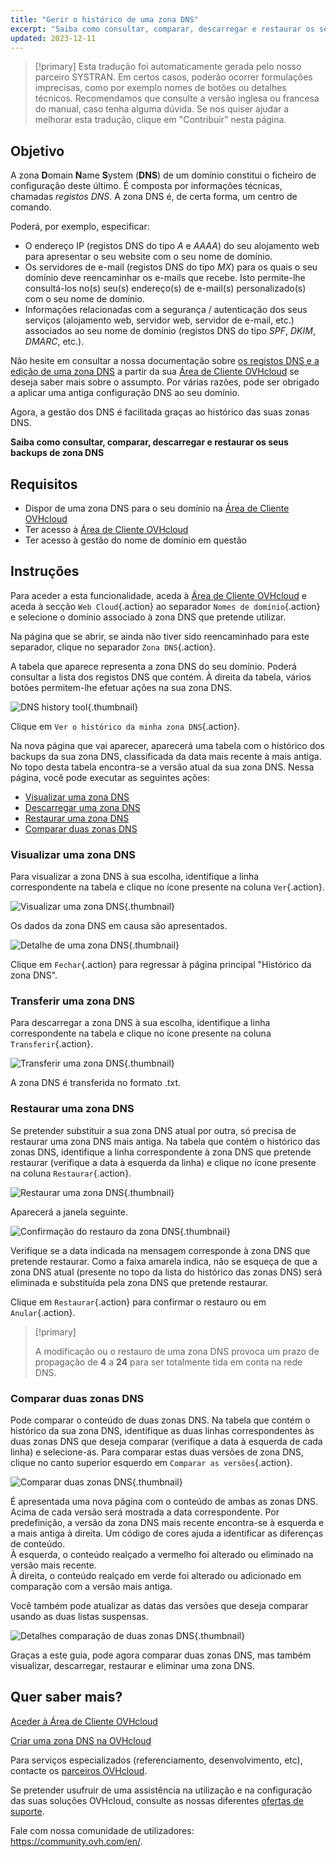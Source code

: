 ```yaml
---
title: "Gerir o histórico de uma zona DNS"
excerpt: "Saiba como consultar, comparar, descarregar e restaurar os seus backups de zona DNS"
updated: 2023-12-11
---
```


> [!primary]
> Esta tradução foi automaticamente gerada pelo nosso parceiro SYSTRAN. Em certos casos, poderão ocorrer formulações imprecisas, como por exemplo nomes de botões ou detalhes técnicos. Recomendamos que consulte a versão inglesa ou francesa do manual, caso tenha alguma dúvida. Se nos quiser ajudar a melhorar esta tradução, clique em "Contribuir" nesta página.
>

## Objetivo

A zona **D**omain **N**ame **S**ystem (**DNS**) de um domínio constitui o ficheiro de configuração deste último. É composta por informações técnicas, chamadas *registos DNS*. A zona DNS é, de certa forma, um centro de comando.

Poderá, por exemplo, especificar:

- O endereço IP (registos DNS do tipo *A* e *AAAA*) do seu alojamento web para apresentar o seu website com o seu nome de domínio.
- Os servidores de e-mail (registos DNS do tipo *MX*) para os quais o seu domínio deve reencaminhar os e-mails que recebe. Isto permite-lhe consultá-los no(s) seu(s) endereço(s) de e-mail(s) personalizado(s) com o seu nome de domínio.
- Informações relacionadas com a segurança / autenticação dos seus serviços (alojamento web, servidor web, servidor de e-mail, etc.) associados ao seu nome de domínio (registos DNS do tipo *SPF*, *DKIM*, *DMARC*, etc.).

Não hesite em consultar a nossa documentação sobre [os registos DNS e a edição de uma zona DNS](dns_zone_edit1.) a partir da sua [Área de Cliente OVHcloud](manager.) se deseja saber mais sobre o assumpto.
Por várias razões, pode ser obrigado a aplicar uma antiga configuração DNS ao seu domínio.

Agora, a gestão dos DNS é facilitada graças ao histórico das suas zonas DNS.

**Saiba como consultar, comparar, descarregar e restaurar os seus backups de zona DNS**

## Requisitos

- Dispor de uma zona DNS para o seu domínio na [Área de Cliente OVHcloud](manager.)
- Ter acesso à [Área de Cliente OVHcloud](manager.)
- Ter acesso à gestão do nome de domínio em questão

## Instruções

Para aceder a esta funcionalidade, aceda à [Área de Cliente OVHcloud](manager.) e aceda à secção `Web Cloud`{.action} ao separador `Nomes de domínio`{.action} e selecione o domínio associado à zona DNS que pretende utilizar.

Na página que se abrir, se ainda não tiver sido reencaminhado para este separador, clique no separador `Zona DNS`{.action}.

A tabela que aparece representa a zona DNS do seu domínio. Poderá consultar a lista dos registos DNS que contém. À direita da tabela, vários botões permitem-lhe efetuar ações na sua zona DNS. 

![DNS history tool](dns-zone-history.png){.thumbnail}

Clique em `Ver o histórico da minha zona DNS`{.action}. 

Na nova página que vai aparecer, aparecerá uma tabela com o histórico dos backups da sua zona DNS, classificada da data mais recente à mais antiga. No topo desta tabela encontra-se a versão atual da sua zona DNS. Nessa página, você pode executar as seguintes ações:

- [Visualizar uma zona DNS](#view.)
- [Descarregar uma zona DNS](#download.)
- [Restaurar uma zona DNS](#restore.)
- [Comparar duas zonas DNS](#compare.)

### Visualizar uma zona DNS <a name="view"></a>

Para visualizar a zona DNS à sua escolha, identifique a linha correspondente na tabela e clique no ícone presente na coluna `Ver`{.action}.

![Visualizar uma zona DNS](visualize-dns-eyes.png){.thumbnail}

Os dados da zona DNS em causa são apresentados.

![Detalhe de uma zona DNS](details-dns-zone.png){.thumbnail}

Clique em `Fechar`{.action} para regressar à página principal "Histórico da zona DNS".

### Transferir uma zona DNS <a name="download"></a>

Para descarregar a zona DNS à sua escolha, identifique a linha correspondente na tabela e clique no ícone presente na coluna `Transferir`{.action}.

![Transferir uma zona DNS](download-dns-zone.png){.thumbnail}

A zona DNS é transferida no formato .txt.

### Restaurar uma zona DNS <a name="restore"></a>

Se pretender substituir a sua zona DNS atual por outra, só precisa de restaurar uma zona DNS mais antiga. Na tabela que contém o histórico das zonas DNS, identifique a linha correspondente à zona DNS que pretende restaurar (verifique a data à esquerda da linha) e clique no ícone presente na coluna `Restaurar`{.action}.

![Restaurar uma zona DNS](restore-dns-zone.png){.thumbnail}

Aparecerá a janela seguinte.

![Confirmação do restauro da zona DNS](confirmation-restore-dns-zone.png){.thumbnail}

Verifique se a data indicada na mensagem corresponde à zona DNS que pretende restaurar. Como a faixa amarela indica, não se esqueça de que a zona DNS atual (presente no topo da lista do histórico das zonas DNS) será eliminada e substituída pela zona DNS que pretende restaurar.

Clique em `Restaurar`{.action} para confirmar o restauro ou em `Anular`{.action}.

> [!primary]
>
> A modificação ou o restauro de uma zona DNS provoca um prazo de propagação de **4** a **24** para ser totalmente tida em conta na rede DNS.
>

### Comparar duas zonas DNS <a name="compare"></a>

Pode comparar o conteúdo de duas zonas DNS. Na tabela que contém o histórico da sua zona DNS, identifique as duas linhas correspondentes às duas zonas DNS que deseja comparar (verifique a data à esquerda de cada linha) e selecione-as. Para comparar estas duas versões de zona DNS, clique no canto superior esquerdo em `Comparar as versões`{.action}.

![Comparar duas zonas DNS](compare-two-dns-zone.png){.thumbnail}

É apresentada uma nova página com o conteúdo de ambas as zonas DNS. Acima de cada versão será mostrada a data correspondente. Por predefinição, a versão da zona DNS mais recente encontra-se à esquerda e a mais antiga à direita. Um código de cores ajuda a identificar as diferenças de conteúdo.<br>
À esquerda, o conteúdo realçado a vermelho foi alterado ou eliminado na versão mais recente.<br>
À direita, o conteúdo realçado em verde foi alterado ou adicionado em comparação com a versão mais antiga. 

Você também pode atualizar as datas das versões que deseja comparar usando as duas listas suspensas.

![Detalhes comparação de duas zonas DNS](compare-dns-zone-details.png){.thumbnail}

Graças a este guia, pode agora comparar duas zonas DNS, mas também visualizar, descarregar, restaurar e eliminar uma zona DNS.

## Quer saber mais?

[Aceder à Área de Cliente OVHcloud](ovhcloud-account-login1.)

[Criar uma zona DNS na OVHcloud](dns_zone_create1.)

Para serviços especializados (referenciamento, desenvolvimento, etc), contacte os [parceiros OVHcloud](partner.).

Se pretender usufruir de uma assistência na utilização e na configuração das suas soluções OVHcloud, consulte as nossas diferentes [ofertas de suporte](support.).

Fale com nossa comunidade de utilizadores: <https://community.ovh.com/en/>.